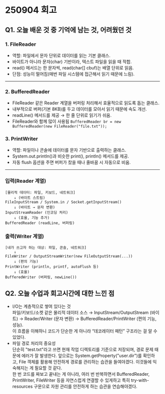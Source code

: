# 250904 회고

## Q1. 오늘 배운 것 중 기억에 남는 것, 어려웠던 것

### 1. FileReader 
-  역할: 파일에서 문자 단위로 데이터를 읽는 기본 클래스.
-  바이트가 아니라 문자(char) 기반이라, 텍스트 파일을 읽을 때 적합.
-  read() 메서드는 한 문자씩, read(char[] cbuf)는 배열 단위로 읽음.
-  단점: 성능이 떨어짐(매번 파일 시스템에 접근해서 읽기 때문에 느림).

---

### 2. BufferedReader

-  FileReader 같은 Reader 계열을 버퍼링 처리해서 효율적으로 읽도록 돕는 클래스.
-  내부적으로 버퍼(기본 8KB)를 두고 데이터를 모아서 읽기 때문에 속도 개선.
-  readLine() 메서드를 제공 → 한 줄 단위로 읽기가 쉬움.
- FileReader와 함께 많이 사용됨 ```BufferedReader br = new BufferedReader(new FileReader("file.txt"));```

### 3. PrintWriter
- 역할: 파일이나 콘솔에 데이터를 문자 기반으로 출력하는 클래스.
- System.out.println()과 비슷한 print(), println() 메서드를 제공.
- 자동 flush 옵션을 주면 버퍼가 찼을 때나 줄바꿈 시 자동으로 비움.
 
---
### 입력(Reader 계열)
```
[물리적 데이터: 파일, 키보드, 네트워크] 
    ↓ (바이트 스트림)
FileInputStream / System.in / Socket.getInputStream()
    ↓ (바이트 → 문자 변환)
InputStreamReader (인코딩 처리)
    ↓ (효율, 기능 추가)
BufferedReader (readLine, 버퍼링)
```

### 출력(Writer 계열)
```
[내가 쓰고자 하는 대상: 파일, 콘솔, 네트워크] 
    ↓
FileWriter / OutputStreamWriter(new FileOutputStream(...))
    ↓ (편의 기능)
PrintWriter (println, printf, autoFlush 등)
    ↓ (효율)
BufferedWriter (버퍼링, newLine())
```
## Q2. 오늘 수업과 회고시간에 대한 느낀 점

- I/O는 계층적으로 쌓여 있다는 것  
파일/키보드/소켓 같은 물리적 데이터 소스 → InputStream/OutputStream (바이트) → Reader/Writer (문자 변환) → BufferedReader/PrintWriter (편의 기능, 성능).  
이 흐름을 이해하니 코드가 단순한 게 아니라 “데코레이터 패턴” 구조라는 걸 알 수 있었다.  
- 파일 경로 처리의 중요성  
단순히 "test.txt"라고 쓰면 현재 작업 디렉토리를 기준으로 저장되며, 경로 문제 때문에 에러가 잘 발생한다.
앞으로는 System.getProperty("user.dir")를 확인하고, File 객체를 활용해 안전하게 경로를 관리하는 습관을 들여야겠다.
이것들에 익숙해지는 게 필요할 것 같다.  
한 번 코드를 짜보고 끝내는 게 아니라, 여러 번 반복하면서 BufferedReader, PrintWriter, FileWriter 등을 자연스럽게 연결할 수 있게하고 특히 try-with-resources 구문으로 자원 관리를 안전하게 하는 습관을 연습해야겠다.  
